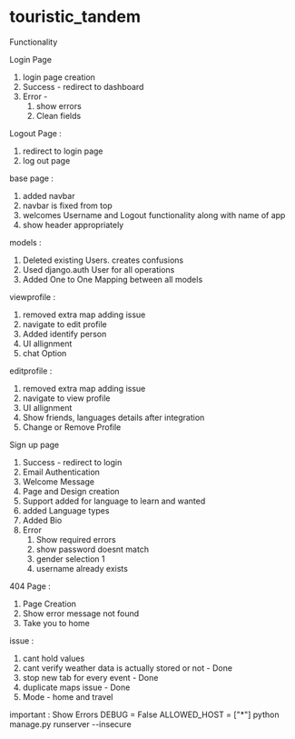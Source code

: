 # touristic_tandem

Functionality

Login Page
1. login page creation
2. Success - redirect to dashboard
3. Error - 
    1. show errors 
    2. Clean fields

Logout Page :
1. redirect to login page
2. log out page 

base page :
1. added navbar
2. navbar is fixed from top
3. welcomes Username and Logout functionality along with name of app
4. show header appropriately

models :
1. Deleted existing Users. creates confusions
2. Used django.auth User for all operations
3. Added One to One Mapping between all models

viewprofile : 
1. removed extra map adding issue
2. navigate to edit profile
3. Added identify person
4. UI allignment
5. chat Option

editprofile : 
1. removed extra map adding issue
2. navigate to view profile
3. UI allignment
4. Show friends, languages details after integration
5. Change or Remove Profile

Sign up page
1. Success - redirect to login
2. Email Authentication
3. Welcome Message
4. Page and Design creation
5. Support added for language to learn and wanted 
6. added Language types
7. Added Bio
8. Error
    1. Show required errors
    2. show password doesnt match
    3. gender selection 1
    4. username already exists

404 Page :
1. Page Creation 
2. Show error message not found
3. Take you to home

issue : 
1. cant hold values
2. cant verify weather data is actually stored or not - Done
3. stop new tab for every event - Done
4. duplicate maps issue - Done
5. Mode - home and travel


important :
Show Errors
DEBUG = False
ALLOWED_HOST = ["*"]
python manage.py runserver --insecure
